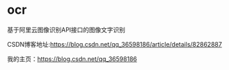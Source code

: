 # ocr
基于阿里云图像识别API接口的图像文字识别

CSDN博客地址:https://blog.csdn.net/qq_36598186/article/details/82862887

我的主页：https://blog.csdn.net/qq_36598186
